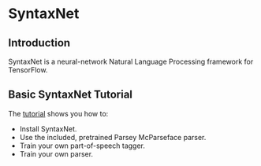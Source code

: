 # SyntaxNet

## Introduction

SyntaxNet is a neural-network Natural Language Processing framework for
TensorFlow.

## Basic SyntaxNet Tutorial

The [tutorial](
https://github.com/tensorflow/models/tree/master/syntaxnet#installation)
shows you how to:

   *   Install SyntaxNet.
   *   Use the included, pretrained Parsey McParseface parser.
   *   Train your own part-of-speech tagger.
   *   Train your own parser.